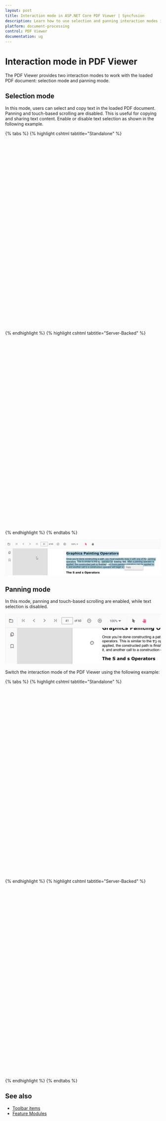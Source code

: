 ```yaml
---
layout: post
title: Interaction mode in ASP.NET Core PDF Viewer | Syncfusion
description: Learn how to use selection and panning interaction modes in the Syncfusion ASP.NET Core PDF Viewer.
platform: document-processing
control: PDF Viewer
documentation: ug
---
```



# Interaction mode in PDF Viewer

The PDF Viewer provides two interaction modes to work with the loaded PDF document: selection mode and panning mode.

## Selection mode

In this mode, users can select and copy text in the loaded PDF document. Panning and touch-based scrolling are disabled. This is useful for copying and sharing text content. Enable or disable text selection as shown in the following example.

{% tabs %}
{% highlight cshtml tabtitle="Standalone" %}

<div style="width:100%;height:600px">
    <ejs-pdfviewer id="pdfviewer"
                   style="height:600px"
                   documentPath="https://cdn.syncfusion.com/content/pdf/pdf-succinctly.pdf"
                   enableTextSelection="true">
    </ejs-pdfviewer>
</div>

{% endhighlight %}
{% highlight cshtml tabtitle="Server-Backed" %}

<div style="width:100%;height:600px">
    <ejs-pdfviewer id="pdfviewer"
                   style="height:600px"
                   serviceUrl="/api/PdfViewer"
                   documentPath="https://cdn.syncfusion.com/content/pdf/pdf-succinctly.pdf"
                   enableTextSelection="true">
    </ejs-pdfviewer>
</div>

{% endhighlight %}
{% endtabs %}

![Alt text](./images/selection.png)

## Panning mode

In this mode, panning and touch-based scrolling are enabled, while text selection is disabled.

![Alt text](./images/pan.png)

Switch the interaction mode of the PDF Viewer using the following example:

{% tabs %}
{% highlight cshtml tabtitle="Standalone" %}

<div style="width:100%;height:600px">
    <ejs-pdfviewer id="pdfviewer"
                   style="height:600px"
                   documentPath="https://cdn.syncfusion.com/content/pdf/pdf-succinctly.pdf"
                   InteractionMode=@Syncfusion.EJ2.PdfViewer.InteractionMode.Pan>
    </ejs-pdfviewer>
</div>

{% endhighlight %}
{% highlight cshtml tabtitle="Server-Backed" %}

<div style="width:100%;height:600px">
    <ejs-pdfviewer id="pdfviewer"
                   style="height:600px"
                   serviceUrl="/api/PdfViewer"
                   documentPath="https://cdn.syncfusion.com/content/pdf/pdf-succinctly.pdf"
                   InteractionMode=@Syncfusion.EJ2.PdfViewer.InteractionMode.Pan>
    </ejs-pdfviewer>
</div>

{% endhighlight %}
{% endtabs %}

## See also

* [Toolbar items](./toolbar)
* [Feature Modules](./feature-module)